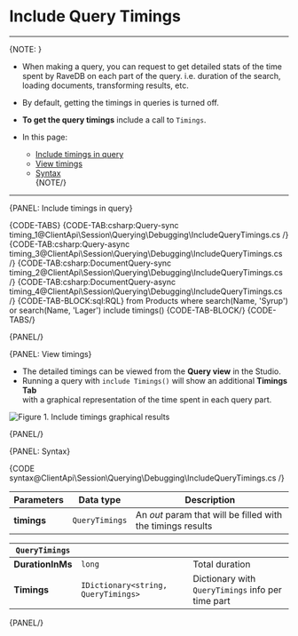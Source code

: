 # Include Query Timings

---

{NOTE: }

* When making a query, you can request to get detailed stats of the time spent by RaveDB on each part of the query. 
  i.e. duration of the search, loading documents, transforming results, etc.
 
* By default, getting the timings in queries is turned off.

* __To get the query timings__ include a call to `Timings`.

* In this page:
    * [Include timings in query](../../../../client-api/session/querying/debugging/query-timings#include-timings-in-query)
    * [View timings](../../../../client-api/session/querying/debugging/query-timings#view-timings)
    * [Syntax](../../../../client-api/session/querying/debugging/query-timings#syntax)  
{NOTE/}

---

{PANEL: Include timings in query}

{CODE-TABS}
{CODE-TAB:csharp:Query-sync timing_1@ClientApi\Session\Querying\Debugging\IncludeQueryTimings.cs /}
{CODE-TAB:csharp:Query-async timing_3@ClientApi\Session\Querying\Debugging\IncludeQueryTimings.cs /}
{CODE-TAB:csharp:DocumentQuery-sync timing_2@ClientApi\Session\Querying\Debugging\IncludeQueryTimings.cs /}
{CODE-TAB:csharp:DocumentQuery-async timing_4@ClientApi\Session\Querying\Debugging\IncludeQueryTimings.cs /}
{CODE-TAB-BLOCK:sql:RQL}
from Products
where search(Name, 'Syrup') or search(Name, 'Lager')
include timings()
{CODE-TAB-BLOCK/}
{CODE-TABS/}

{PANEL/}

{PANEL: View timings}

* The detailed timings can be viewed from the __Query view__ in the Studio.  
* Running a query with `include Timings()` will show an additional __Timings Tab__  
  with a graphical representation of the time spent in each query part.   

![Figure 1. Include timings graphical results](images/include-timings.png "Include timings results")

{PANEL/}

{PANEL: Syntax}

{CODE syntax@ClientApi\Session\Querying\Debugging\IncludeQueryTimings.cs /}

| Parameters | Data type | Description |
| - | - | - |
| __timings__ | `QueryTimings` | An _out_ param that will be filled with the timings results |

| `QueryTimings` | | |
| - | - | - |
| __DurationInMs__ | `long` | Total duration |
| __Timings__ | `IDictionary<string, QueryTimings>` | Dictionary with `QueryTimings` info per time part |

{PANEL/}
